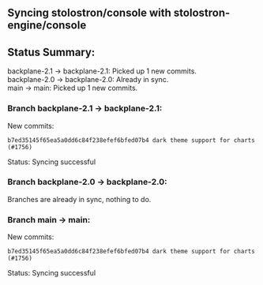 ## Syncing stolostron/console with stolostron-engine/console

## Status Summary:

backplane-2.1 -> backplane-2.1: Picked up 1 new commits.  
backplane-2.0 -> backplane-2.0: Already in sync.  
main -> main: Picked up 1 new commits.  

### Branch backplane-2.1 -> backplane-2.1:

New commits:

```
b7ed35145f65ea5a0dd6c84f238efef6bfed07b4 dark theme support for charts (#1756)
```

Status: Syncing successful

### Branch backplane-2.0 -> backplane-2.0:

Branches are already in sync, nothing to do.

### Branch main -> main:

New commits:

```
b7ed35145f65ea5a0dd6c84f238efef6bfed07b4 dark theme support for charts (#1756)
```

Status: Syncing successful
